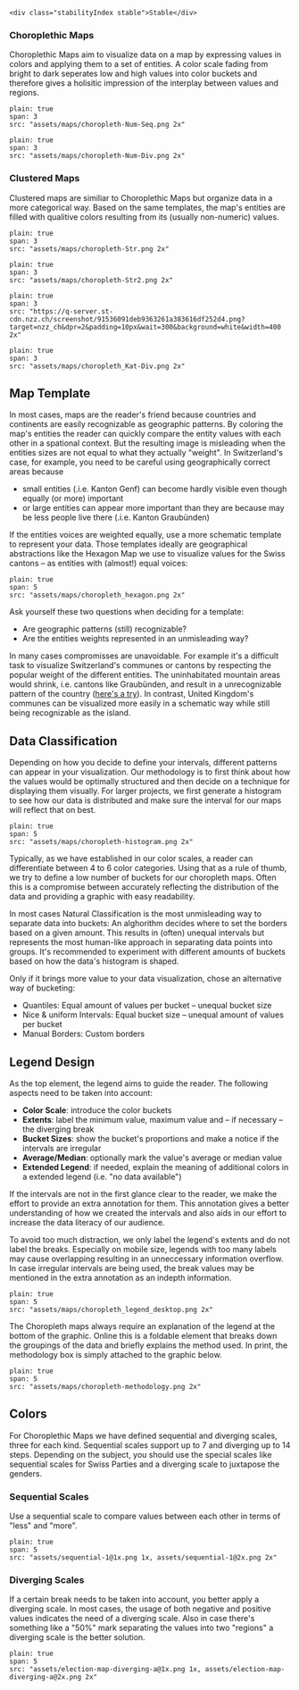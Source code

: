 ```html|span-1,no-source,plain
<div class="stabilityIndex stable">Stable</div>
```

### Choroplethic Maps

Choroplethic Maps aim to visualize data on a map by expressing values in colors and applying them to a set of entities. A color scale fading from bright to dark seperates low and high values into color buckets and therefore gives a holisitic impression of the interplay between values and regions.

```image
plain: true
span: 3
src: "assets/maps/choropleth-Num-Seq.png 2x"
```

```image
plain: true
span: 3
src: "assets/maps/choropleth-Num-Div.png 2x"
```

### Clustered Maps

Clustered maps are similiar to Choroplethic Maps but organize data in a more categorical way. Based on the same templates, the map's entities are filled with qualitive colors resulting from its (usually non-numeric) values.

```image
plain: true
span: 3
src: "assets/maps/choropleth-Str.png 2x"
```
```image
plain: true
span: 3
src: "assets/maps/choropleth-Str2.png 2x"
```

```image
plain: true
span: 3
src: "https://q-server.st-cdn.nzz.ch/screenshot/91536091deb9363261a383616df252d4.png?target=nzz_ch&dpr=2&padding=10px&wait=300&background=white&width=400 2x"
```

```image
plain: true
span: 3
src: "assets/maps/choropleth_Kat-Div.png 2x"
```

## Map Template

In most cases, maps are the reader's friend because countries and continents are easily recognizable as geographic patterns. By coloring the map's entities the reader can quickly compare the entity values with each other in a spational context. But the resulting image is misleading when the entities sizes are not equal to what they actually "weight". In Switzerland's case, for example, you need to be careful using geographically correct areas because

- small entities (.i.e. Kanton Genf) can become hardly visible even though equally (or more) important
- or large entities can appear more important than they are because may be less people live there (.i.e. Kanton Graubünden)

If the entities voices are weighted equally, use a more schematic template to represent your data. Those templates ideally are geographical abstractions like the Hexagon Map we use to visualize values for the Swiss cantons – as entities with (almost!) equal voices:

```image
plain: true
span: 5
src: "assets/maps/choropleth_hexagon.png 2x"
```

Ask yourself these two questions when deciding for a template:

- Are geographic patterns (still) recognizable?
- Are the entities weights represented in an unmisleading way?

In many cases compromisses are unavoidable. For example it's a difficult task to visualize Switzerland's communes or cantons by respecting the popular weight of the different entities. The uninhabitated mountain areas would shrink, i.e. cantons like Graubünden, and result in a unrecognizable pattern of the country ([here's a try](http://www.ralphstraumann.ch/blog/2013/05/creating-a-hexagonal-cartogram/)). In contrast, United Kingdom's communes can be visualized more easily in a schematic way while still being recognizable as the island.

## Data Classification

Depending on how you decide to define your intervals, different patterns can appear in your visualization. Our methodology is to first think about how the values would be optimally structured and then decide on a technique for displaying them visually. For larger projects, we first generate a histogram to see how our data is distributed and make sure the interval for our maps will reflect that on best.

```image
plain: true
span: 5
src: "assets/maps/choropleth-histogram.png 2x"
```

Typically, as we have established in our color scales, a reader can differentiate between 4 to 6 color categories. Using that as a rule of thumb, we try to define a low number of buckets for our choropleth maps. Often this is a compromise between accurately reflecting the distribution of the data and providing a graphic with easy readability.

In most cases Natural Classification is the most unmisleading way to separate data into buckets: An alghorithm decides where to set the borders based on a given amount. This results in (often) unequal intervals but represents the most human-like approach in separating data points into groups. It's recommended to experiment with different amounts of buckets based on how the data's histogram is shaped.

Only if it brings more value to your data visualization, chose an alternative way of bucketing:

- Quantiles: Equal amount of values per bucket – unequal bucket size
- Nice & uniform Intervals: Equal bucket size – unequal amount of values per bucket
- Manual Borders: Custom borders

## Legend Design

As the top element, the legend aims to guide the reader. The following aspects need to be taken into account:

- **Color Scale**: introduce the color buckets
- **Extents**: label the minimum value, maximum value and – if necessary – the diverging break
- **Bucket Sizes**: show the bucket's proportions and make a notice if the intervals are irregular
- **Average/Median**: optionally mark the value's average or median value
- **Extended Legend**: if needed, explain the meaning of additional colors in a extended legend (i.e. "no data available")

If the intervals are not in the first glance clear to the reader, we make the effort to provide an extra annotation for them. This annotation gives a better understanding of how we created the intervals and also aids in our effort to increase the data literacy of our audience.

To avoid too much distraction, we only label the legend's extents and do not label the breaks. Especially on mobile size, legends with too many labels may cause overlapping resulting in an unneccessary information overflow. In case irregular intervals are being used, the break values may be mentioned in the extra annotation as an indepth information.

```image
plain: true
span: 5
src: "assets/maps/choropleth_legend_desktop.png 2x"
```

The Choropleth maps always require an explanation of the legend at the bottom of the graphic. Online this is a foldable element that breaks down the groupings of the data and briefly explains the method used. In print, the methodology box is simply attached to the graphic below.

```image
plain: true
span: 5
src: "assets/maps/choropleth-methodology.png 2x"
```

## Colors

For Choroplethic Maps we have defined sequential and diverging scales, three for each kind. Sequential scales support up to 7 and diverging up to 14 steps. Depending on the subject, you should use the special scales like sequential scales for Swiss Parties and a diverging scale to juxtapose the genders.

### Sequential Scales

Use a sequential scale to compare values between each other in terms of "less" and "more".

```image
plain: true
span: 5
src: "assets/sequential-1@1x.png 1x, assets/sequential-1@2x.png 2x"
```

### Diverging Scales

If a certain break needs to be taken into account, you better apply a diverging scale. In most cases, the usage of both negative and positive values indicates the need of a diverging scale. Also in case there's something like a "50%" mark separating the values into two "regions" a diverging scale is the better solution.

```image
plain: true
span: 5
src: "assets/election-map-diverging-a@1x.png 1x, assets/election-map-diverging-a@2x.png 2x"
```

